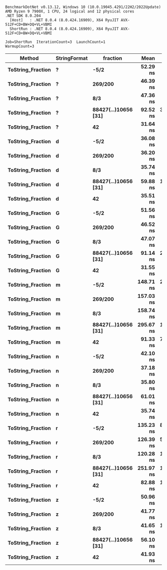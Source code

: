 ```

BenchmarkDotNet v0.13.12, Windows 10 (10.0.19045.4291/22H2/2022Update)
AMD Ryzen 9 7900X, 1 CPU, 24 logical and 12 physical cores
.NET SDK 8.0.204
  [Host]   : .NET 8.0.4 (8.0.424.16909), X64 RyuJIT AVX-512F+CD+BW+DQ+VL+VBMI
  ShortRun : .NET 8.0.4 (8.0.424.16909), X64 RyuJIT AVX-512F+CD+BW+DQ+VL+VBMI

Job=ShortRun  IterationCount=3  LaunchCount=1  
WarmupCount=3  

```
| Method            | StringFormat | fraction             | Mean      | Error     | StdDev   | Gen0   | Allocated |
|------------------ |------------- |--------------------- |----------:|----------:|---------:|-------:|----------:|
| **ToString_Fraction** | **?**            | **-5/2**                 |  **52.29 ns** |  **4.079 ns** | **0.224 ns** | **0.0076** |     **128 B** |
| **ToString_Fraction** | **?**            | **269/200**              |  **46.39 ns** |  **7.326 ns** | **0.402 ns** | **0.0062** |     **104 B** |
| **ToString_Fraction** | **?**            | **8/3**                  |  **47.36 ns** |  **4.745 ns** | **0.260 ns** | **0.0057** |      **96 B** |
| **ToString_Fraction** | **?**            | **88427(...)10656 [31]** |  **92.52 ns** | **30.014 ns** | **1.645 ns** | **0.0281** |     **472 B** |
| **ToString_Fraction** | **?**            | **42**                   |  **31.64 ns** |  **0.569 ns** | **0.031 ns** | **0.0038** |      **64 B** |
| **ToString_Fraction** | **d**            | **-5/2**                 |  **36.08 ns** |  **3.739 ns** | **0.205 ns** | **0.0134** |     **224 B** |
| **ToString_Fraction** | **d**            | **269/200**              |  **36.20 ns** |  **2.190 ns** | **0.120 ns** | **0.0138** |     **232 B** |
| **ToString_Fraction** | **d**            | **8/3**                  |  **35.74 ns** |  **1.582 ns** | **0.087 ns** | **0.0134** |     **224 B** |
| **ToString_Fraction** | **d**            | **88427(...)10656 [31]** |  **59.88 ns** | **18.319 ns** | **1.004 ns** | **0.0248** |     **416 B** |
| **ToString_Fraction** | **d**            | **42**                   |  **35.51 ns** |  **1.567 ns** | **0.086 ns** | **0.0134** |     **224 B** |
| **ToString_Fraction** | **G**            | **-5/2**                 |  **51.56 ns** |  **4.623 ns** | **0.253 ns** | **0.0076** |     **128 B** |
| **ToString_Fraction** | **G**            | **269/200**              |  **46.52 ns** |  **4.038 ns** | **0.221 ns** | **0.0062** |     **104 B** |
| **ToString_Fraction** | **G**            | **8/3**                  |  **47.07 ns** |  **4.992 ns** | **0.274 ns** | **0.0057** |      **96 B** |
| **ToString_Fraction** | **G**            | **88427(...)10656 [31]** |  **91.14 ns** | **26.180 ns** | **1.435 ns** | **0.0281** |     **472 B** |
| **ToString_Fraction** | **G**            | **42**                   |  **31.55 ns** |  **4.332 ns** | **0.237 ns** | **0.0038** |      **64 B** |
| **ToString_Fraction** | **m**            | **-5/2**                 | **148.71 ns** | **28.290 ns** | **1.551 ns** | **0.0205** |     **344 B** |
| **ToString_Fraction** | **m**            | **269/200**              | **157.03 ns** |  **5.045 ns** | **0.277 ns** | **0.0191** |     **320 B** |
| **ToString_Fraction** | **m**            | **8/3**                  | **158.74 ns** |  **5.613 ns** | **0.308 ns** | **0.0176** |     **296 B** |
| **ToString_Fraction** | **m**            | **88427(...)10656 [31]** | **295.67 ns** | **12.430 ns** | **0.681 ns** | **0.0544** |     **912 B** |
| **ToString_Fraction** | **m**            | **42**                   |  **91.33 ns** | **71.026 ns** | **3.893 ns** | **0.0138** |     **232 B** |
| **ToString_Fraction** | **n**            | **-5/2**                 |  **42.10 ns** |  **3.119 ns** | **0.171 ns** | **0.0157** |     **264 B** |
| **ToString_Fraction** | **n**            | **269/200**              |  **37.18 ns** |  **5.530 ns** | **0.303 ns** | **0.0138** |     **232 B** |
| **ToString_Fraction** | **n**            | **8/3**                  |  **35.80 ns** |  **5.905 ns** | **0.324 ns** | **0.0134** |     **224 B** |
| **ToString_Fraction** | **n**            | **88427(...)10656 [31]** |  **61.01 ns** |  **6.772 ns** | **0.371 ns** | **0.0248** |     **416 B** |
| **ToString_Fraction** | **n**            | **42**                   |  **35.74 ns** |  **7.856 ns** | **0.431 ns** | **0.0138** |     **232 B** |
| **ToString_Fraction** | **r**            | **-5/2**                 | **135.23 ns** | **81.842 ns** | **4.486 ns** | **0.0176** |     **296 B** |
| **ToString_Fraction** | **r**            | **269/200**              | **126.39 ns** | **57.504 ns** | **3.152 ns** | **0.0167** |     **280 B** |
| **ToString_Fraction** | **r**            | **8/3**                  | **120.28 ns** | **12.549 ns** | **0.688 ns** | **0.0157** |     **264 B** |
| **ToString_Fraction** | **r**            | **88427(...)10656 [31]** | **251.97 ns** | **18.092 ns** | **0.992 ns** | **0.0491** |     **824 B** |
| **ToString_Fraction** | **r**            | **42**                   |  **82.88 ns** | **10.036 ns** | **0.550 ns** | **0.0134** |     **224 B** |
| **ToString_Fraction** | **z**            | **-5/2**                 |  **50.96 ns** |  **4.390 ns** | **0.241 ns** | **0.0157** |     **264 B** |
| **ToString_Fraction** | **z**            | **269/200**              |  **41.77 ns** |  **1.128 ns** | **0.062 ns** | **0.0134** |     **224 B** |
| **ToString_Fraction** | **z**            | **8/3**                  |  **41.65 ns** | **14.545 ns** | **0.797 ns** | **0.0134** |     **224 B** |
| **ToString_Fraction** | **z**            | **88427(...)10656 [31]** |  **56.10 ns** |  **7.813 ns** | **0.428 ns** | **0.0134** |     **224 B** |
| **ToString_Fraction** | **z**            | **42**                   |  **41.93 ns** |  **2.451 ns** | **0.134 ns** | **0.0138** |     **232 B** |
